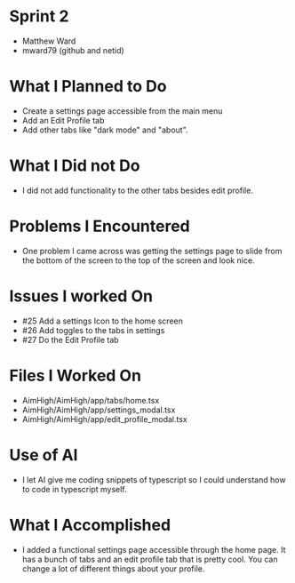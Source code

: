 # Sprint 2
  - Matthew Ward
  - mward79 (github and netid)
# What I Planned to Do
  - Create a settings page accessible from the main menu
  - Add an Edit Profile tab
  - Add other tabs like "dark mode" and "about".
# What I Did not Do
  - I did not add functionality to the other tabs besides edit profile.
# Problems I Encountered
  - One problem I came across was getting the settings page to slide from the bottom of the screen to the top of the screen and look nice.
# Issues I worked On
  - #25 Add a settings Icon to the home screen
  - #26 Add toggles to the tabs in settings
  - #27 Do the Edit Profile tab
# Files I Worked On
  - AimHigh/AimHigh/app/tabs/home.tsx
  - AimHigh/AimHigh/app/settings_modal.tsx
  - AimHigh/AimHigh/app/edit_profile_modal.tsx
# Use of AI
  - I let AI give me coding snippets of typescript so I could understand how to code in typescript myself.
# What I Accomplished
  - I added a functional settings page accessible through the home page. It has a bunch of tabs and an edit profile tab that is pretty cool. You can change a lot of different things about your profile.
